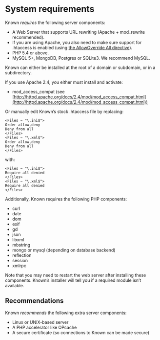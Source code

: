# System requirements

Known _requires_ the following server components:

+ A Web Server that supports URL rewriting (Apache + mod_rewrite recommended).
+ If you are using Apache, you also need to make sure support for .htaccess is enabled (using [the AllowOverride All directive](https://help.ubuntu.com/community/EnablingUseOfApacheHtaccessFiles)).
+ PHP 5.4 or above.
+ MySQL 5+, MongoDB, Postgres or SQLite3. We recommend MySQL.

Known can either be installed at the root of a domain or subdomain, or in a subdirectory.

If you use Apache 2.4, you either must install and activate:

* mod_access_compat (see [http://httpd.apache.org/docs/2.4/mod/mod_access_compat.html](http://httpd.apache.org/docs/2.4/mod/mod_access_compat.html))

Or manually edit Known’s stock .htaccess file by replacing:

    <Files ~ "\.ini$">
    Order allow,deny
    Deny from all
    </Files>
    <Files ~ "\.xml$">
    Order allow,deny
    Deny from all
    </Files>

with:

    <Files ~ "\.ini$">
    Require all denied
    </Files>
    <Files ~ "\.xml$">
    Require all denied
    </Files>

Additionally, Known requires the following PHP components:

+ curl
+ date
+ dom
+ exif
+ gd
+ json
+ libxml
+ mbstring
+ mongo or mysql (depending on database backend)
+ reflection
+ session
+ xmlrpc

Note that you may need to restart the web server after installing these components. Known’s installer will tell you if a required module isn’t available.

## Recommendations

Known _recommends_ the following extra server components:

+ Linux or UNIX-based server
+ A PHP accelerator like OPcache
+ A secure certificate (so connections to Known can be made secure)
